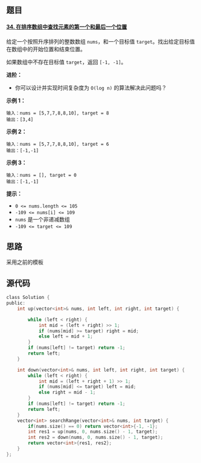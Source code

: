 ## 题目

#### [34. 在排序数组中查找元素的第一个和最后一个位置](https://leetcode-cn.com/problems/find-first-and-last-position-of-element-in-sorted-array/)



给定一个按照升序排列的整数数组 `nums`，和一个目标值 `target`。找出给定目标值在数组中的开始位置和结束位置。

如果数组中不存在目标值 `target`，返回 `[-1, -1]`。

**进阶：**

- 你可以设计并实现时间复杂度为 `O(log n)` 的算法解决此问题吗？

 

**示例 1：**

```
输入：nums = [5,7,7,8,8,10], target = 8
输出：[3,4]
```

**示例 2：**

```
输入：nums = [5,7,7,8,8,10], target = 6
输出：[-1,-1]
```

**示例 3：**

```
输入：nums = [], target = 0
输出：[-1,-1]
```

 

**提示：**

- `0 <= nums.length <= 105`
- `-109 <= nums[i] <= 109`
- `nums` 是一个非递减数组
- `-109 <= target <= 109`

## 思路

采用之前的模板

## 源代码

```C
class Solution {
public:
    int up(vector<int>& nums, int left, int right, int target) {

        while (left < right) {
            int mid = (left + right) >> 1;
            if (nums[mid] >= target) right = mid;
            else left = mid + 1;
        }
        if (nums[left] != target) return -1;
        return left;
    }

    int down(vector<int>& nums, int left, int right, int target) {
        while (left < right) {
            int mid = (left + right + 1) >> 1;
            if (nums[mid] <= target) left = mid;
            else right = mid - 1;
        }
        if (nums[left] != target) return -1;
        return left;
    }
    vector<int> searchRange(vector<int>& nums, int target) {
        if(nums.size() == 0) return vector<int>{-1, -1};
        int res1 = up(nums, 0, nums.size() - 1, target);
        int res2 = down(nums, 0, nums.size() - 1, target);
        return vector<int>{res1, res2};
    }
};
```

